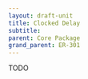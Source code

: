 ```yaml
---
layout: draft-unit
title: Clocked Delay
subtitle: 
parent: Core Package
grand_parent: ER-301
---
```


TODO
